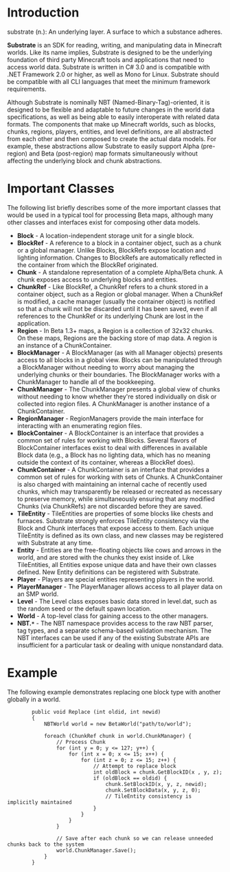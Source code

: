# Introduction #

substrate (n.): An underlying layer.  A surface to which a substance adheres.

**Substrate** is an SDK for reading, writing, and manipulating data in Minecraft worlds.  Like its name implies, Substrate is designed to be the underlying foundation of third party Minecraft tools and applications that need to access world data.  Substrate is written in C# 3.0 and is compatible with .NET Framework 2.0 or higher, as well as Mono for Linux.  Substrate should be compatible with all CLI languages that meet the minimum framework requirements.

Although Substrate is nominally NBT (Named-Binary-Tag)-oriented, it is designed to be flexible and adaptable to future changes in the world data specifications, as well as being able to easily interoperate with related data formats.  The components that make up Minecraft worlds, such as blocks, chunks, regions, players, entities, and level definitions, are all abstracted from each other and then composed to create the actual data models.  For example, these abstractions allow Substrate to easily support Alpha (pre-region) and Beta (post-region) map formats simultaneously without affecting the underlying block and chunk abstractions.

# Important Classes #

The following list briefly describes some of the more important classes that would be used in a typical tool for processing Beta maps, although many other classes and interfaces exist for composing other data models.

  * **Block** - A location-independent storage unit for a single block.
  * **BlockRef** - A reference to a block in a container object, such as a chunk or a global manager.  Unlike Blocks, BlockRefs expose location and lighting information.  Changes to BlockRefs are automatically reflected in the container from which the BlockRef originated.
  * **Chunk** - A standalone representation of a complete Alpha/Beta chunk.  A chunk exposes access to underlying blocks and entities.
  * **ChunkRef** - Like BlockRef, a ChunkRef refers to a chunk stored in a container object, such as a Region or global manager.  When a ChunkRef is modified, a cache manager (usually the container object) is notified so that a chunk will not be discarded until it has been saved, even if all references to the ChunkRef or its underlying Chunk are lost in the application.
  * **Region** - In Beta 1.3+ maps, a Region is a collection of 32x32 chunks.  On these maps, Regions are the backing store of map data.  A region is an instance of a ChunkContainer.
  * **BlockManager** - A BlockManager (as with all Manager objects) presents access to all blocks in a global view.  Blocks can be manipulated through a BlockManager without needing to worry about managing the underlying chunks or their boundaries.  The BlockManager works with a ChunkManager to handle all of the bookkeeping.
  * **ChunkManager** - The ChunkManager presents a global view of chunks without needing to know whether they're stored individually on disk or collected into region files.  A ChunkManager is another instance of a ChunkContainer.
  * **RegionManager** - RegionManagers provide the main interface for interacting with an enumerating region files.
  * **BlockContainer** - A BlockContainer is an interface that provides a common set of rules for working with Blocks.  Several flavors of BlockContainer interfaces exist to deal with differences in available Block data (e.g., a Block has no lighting data, which has no meaning outside the context of its container, whereas a BlockRef does).
  * **ChunkContainer** - A ChunkContainer is an interface that provides a common set of rules for working with sets of Chunks.  A ChunkContainer is also charged with maintaining an internal cache of recently used chunks, which may transparently be released or recreated as necessary to preserve memory, while simultaneously ensuring that any modified Chunks (via ChunkRefs) are not discarded before they are saved.
  * **TileEntity** - TileEntities are properties of some blocks like chests and furnaces.  Substrate strongly enforces TileEntity consistency via the Block and Chunk interfaces that expose access to them.  Each unique TileEntity is defined as its own class, and new classes may be registered with Substrate at any time.
  * **Entity** - Entities are the free-floating objects like cows and arrows in the world, and are stored with the chunks they exist inside of.  Like TileEntities, all Entities expose unique data and have their own classes defined.  New Entity definitions can be registered with Substrate.
  * **Player** - Players are special entities representing players in the world.
  * **PlayerManager** - The PlayerManager allows access to all player data on an SMP world.
  * **Level** - The Level class exposes basic data stored in level.dat, such as the random seed or the default spawn location.
  * **World** - A top-level class for gaining access to the other managers.
  * **NBT.`*`** - The NBT namespace provides access to the raw NBT parser, tag types, and a separate schema-based validation mechanism.  The NBT interfaces can be used if any of the existing Substrate APIs are insufficient for a particular task or dealing with unique nonstandard data.


# Example #

The following example demonstrates replacing one block type with another globally in a world.

```
        public void Replace (int oldid, int newid)
        {
            NBTWorld world = new BetaWorld("path/to/world");

            foreach (ChunkRef chunk in world.ChunkManager) {
                // Process Chunk
                for (int y = 0; y <= 127; y++) {
                    for (int x = 0; x <= 15; x++) {
                        for (int z = 0; z <= 15; z++) {
                            // Attempt to replace block
                            int oldBlock = chunk.GetBlockID(x , y, z);
                            if (oldBlock == oldid) {
                                chunk.SetBlockID(x, y, z, newid);
                                chunk.SetBlockData(x, y, z, 0);
                                // TileEntity consistency is implicitly maintained
                            }
                        }
                    }
                }

                // Save after each chunk so we can release unneeded chunks back to the system
                world.ChunkManager.Save();
            }
        }
```